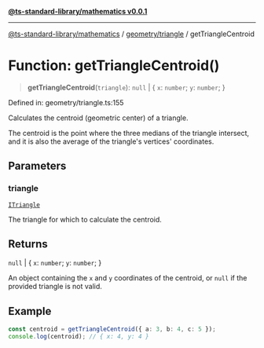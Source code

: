 [**@ts-standard-library/mathematics v0.0.1**](../../../README.md)

***

[@ts-standard-library/mathematics](../../../README.md) / [geometry/triangle](../README.md) / getTriangleCentroid

# Function: getTriangleCentroid()

> **getTriangleCentroid**(`triangle`): `null` \| \{ `x`: `number`; `y`: `number`; \}

Defined in: geometry/triangle.ts:155

Calculates the centroid (geometric center) of a triangle.

The centroid is the point where the three medians of the triangle intersect,
and it is also the average of the triangle's vertices' coordinates.

## Parameters

### triangle

[`ITriangle`](../interfaces/ITriangle.md)

The triangle for which to calculate the centroid.

## Returns

`null` \| \{ `x`: `number`; `y`: `number`; \}

An object containing the `x` and `y` coordinates of the centroid,
         or `null` if the provided triangle is not valid.

## Example

```typescript
const centroid = getTriangleCentroid({ a: 3, b: 4, c: 5 });
console.log(centroid); // { x: 4, y: 4 }
```
